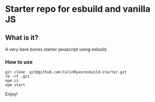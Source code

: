 # Starter repo for esbuild and vanilla JS 

## What is it? 
A very bare bones starter javascript using esbuild.

### How to use 

```
git clone  git@github.com:ColinRyan/esbuild-starter.git
rm -rf .git
npm ci
npm start
```

Enjoy!

